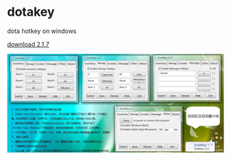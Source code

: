 # dotakey
dota hotkey on windows

[download 2.1.7](https://raw.githubusercontent.com/vivaxy/dotakey/master/dest/DotAKey%202.1.7.exe)

![guide](https://raw.githubusercontent.com/vivaxy/dotakey/master/doc/DotAKey%202.jpg)
